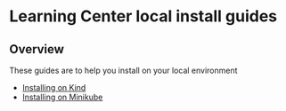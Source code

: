 # Learning Center local install guides

## Overview
These guides are to help you install on your local environment

- [Installing on Kind](deploying-to-kind.md)
- [Installing on Minikube](deploying-to-minikube.md)